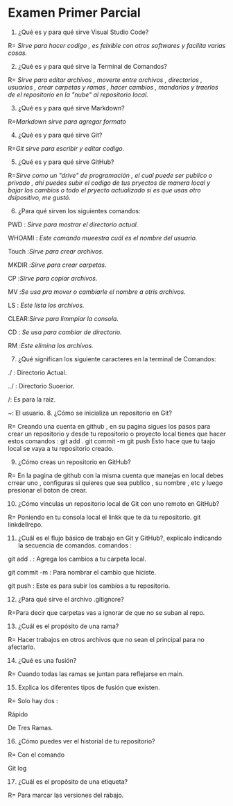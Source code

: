 #  Examen Primer Parcial

1. ¿Qué es y para qué sirve Visual Studio Code? 

R= _Sirve para hacer codigo , es felxible con otros softwares y facilita varias cosas._

2. ¿Qué es y para qué sirve la Terminal de Comandos? 

R= _Sirve para editar archivos , moverte entre archivos , directorios , usuarios , crear carpetas y ramas , hacer cambios , mandarlos y traerlos de el repositorio en la "nube" al repositorio local._


3. ¿Qué es y para qué sirve Markdown? 

R=_Markdown sirve para agregar formato_

4. ¿Qué es y para qué sirve Git?

 R=_Git sirve para escribir y editar codigo._ 

5. ¿Qué es y para qué sirve GitHub? 

R=_Sirve como un "drive" de programación , el cual puede ser publico o privado , ahí puedes subir el codigo de tus pryectos de manera local y bajar los cambios o todo el pryecto actualizado si es que usas otro dsipositivo, me gustó._

6. ¿Para qué sirven los siguientes comandos:

 PWD : _Sirve para mostrar el directorio actual._
 
 WHOAMI : _Este comando mueestra cuál es el nombre del usuario._

 Touch :_Sirve para crear archivos._
 
 MKDIR :_Sirve para crear carpetas._

 
  CP :_Sirve para copiar archivos._
  
  MV :_Se usa pra mover o cambiarle el nombre a otris archivos._

  
  LS : _Este lista los archivos._
  
CLEAR:_Sirve para limmpiar la consola._

CD : _Se usa para cambiar de directorio._

RM :_Este elimina los archivos._


7. ¿Qué significan los siguiente caracteres en la terminal de Comandos:

 ./ : Directorio Actual.

 ../ : Directorio Suoerior.
 
  /: Es para la raiz.
  
   ~: El usuario.
8. ¿Cómo se inicializa un repositorio en Git? 

R= Creando una cuenta en github , en su pagina sigues los pasos para crear un repositorio y desde tu repositorio o proyecto local tienes que hacer estos comandos :
git add .
git commit -m 
git push 
Esto hace que tu taajo local se vaya a tu repositorio creado.


9. ¿Cómo creas un repositorio en GitHub? 

R= En la pagina de github con la misma cuenta que manejas en  local debes crrear uno , configuras si quieres que sea publico , su nombre , etc y luego presionar el boton de crear.


10. ¿Cómo vinculas un repositorio local de Git con uno remoto en GitHub? 

R= Poniendo en tu consola local el linkk que te da tu repositorio.
git linkdellrepo.



11. ¿Cuál es el flujo básico de trabajo en Git y GitHub?, explicalo indicando la secuencia de comandos. 
comandos :


git add . : Agrega los cambios a tu carpeta local.


git commit -m : Para nombrar el cambio que hiciste.


git push : Este es para subir los cambios a tu repositorio.


12. ¿Para qué sirve el archivo .gitignore?

R=Para decir que carpetas vas a ignorar de que no se suban al repo.


13. ¿Cuál es el propósito de una rama? 

R= Hacer trabajos en otros archivos que no sean el principal para no afectarlo.


14. ¿Qué es una fusión? 

R= Cuando todas las ramas se juntan para reflejarse en main.


15. Explica los diferentes tipos de fusión que existen. 

R= Solo hay dos :

Rápido

De Tres Ramas.


16. ¿Cómo puedes ver el historial de tu repositorio? 

R= Con el comando 

Git log


17. ¿Cuál es el propósito de una etiqueta? 

R= Para marcar las versiones del rabajo.